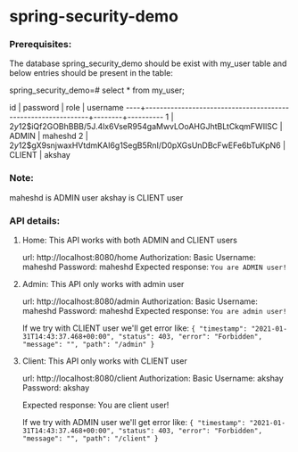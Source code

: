 # spring-security-demo

### Prerequisites:

The database spring_security_demo should be exist with my_user table and below entries should be present in the table:

spring_security_demo=# select * from my_user;

 id |                           password                           |  role  | username 
----+--------------------------------------------------------------+--------+----------
  1 | $2y$12$iQf2GOBhBBB/5J.4lx6VseR954gaMwvLOoAHGJhtBLtCkqmFWIlSC | ADMIN  | maheshd
  2 | $2y$12$gX9snjwaxHVtdmKAI6g1SegB5RnI/D0pXGsUnDBcFwEFe6bTuKpN6 | CLIENT | akshay


### Note: 
maheshd is ADMIN user
akshay is CLIENT user


### API details:

1. Home:
	This API works with both ADMIN and CLIENT users

   url: http://localhost:8080/home
   Authorization: Basic
		Username: maheshd
		Password: maheshd
   Expected response: `You are ADMIN user!`


2. Admin:
	This API only works with admin user

   url: http://localhost:8080/admin
   Authorization: Basic
		Username: maheshd
		Password: maheshd
   Expected response: `You are admin user!`

   If we try with CLIENT user we'll get error like:
	`{
	    "timestamp": "2021-01-31T14:43:37.468+00:00",
	    "status": 403,
	    "error": "Forbidden",
	    "message": "",
	    "path": "/admin"
	}`


3. Client:
	This API only works with CLIENT user

   url: http://localhost:8080/client
   Authorization: Basic
		Username: akshay
		Password: akshay

   Expected response: You are client user!

   If we try with ADMIN user we'll get error like:
	`{
	    "timestamp": "2021-01-31T14:43:37.468+00:00",
	    "status": 403,
	    "error": "Forbidden",
	    "message": "",
	    "path": "/client"
	}`

